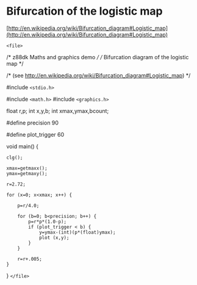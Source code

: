 # Bifurcation of the logistic map

[http://en.wikipedia.org/wiki/Bifurcation_diagram#Logistic_map](http://en.wikipedia.org/wiki/Bifurcation_diagram#Logistic_map)



`<file>`

/* z88dk Maths and graphics demo */
/* Bifurcation diagram of the logistic map */

/* (see http://en.wikipedia.org/wiki/Bifurcation_diagram#Logistic_map) */

#include `<stdio.h>`

#include `<math.h>`
#include `<graphics.h>`

float r,p;
int x,y,b;
int xmax,ymax,bcount;

#define precision 90

#define plot_trigger 60

void main()
{

 	clg();

	xmax=getmaxx();
	ymax=getmaxy();
	
	r=2.72;
	
	for (x=0; x<xmax; x++) {
	
		p=r/4.0;

		for (b=0; b<precision; b++) {
			p=r*p*(1.0-p);
			if (plot_trigger < b) {
				y=ymax-(int)(p*(float)ymax);
				plot (x,y);
			}
		}
		
		r=r+.005;
	}
}
`</file>`

